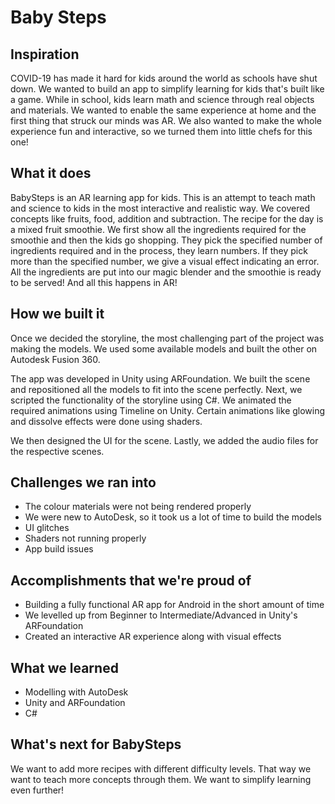 # Baby Steps

## Inspiration

COVID-19 has made it hard for kids around the world as schools have shut down. We wanted to build an app to simplify learning for kids that's built like a game. While in school, kids learn math and science through real objects and materials. We wanted to enable the same experience at home and the first thing that struck our minds was AR. We also wanted to make the whole experience fun and interactive, so we turned them into little chefs for this one!

## What it does

BabySteps is an AR learning app for kids. This is an attempt to teach math and science to kids in the most interactive and realistic way. We covered concepts like fruits, food, addition and subtraction. The recipe for the day is a mixed fruit smoothie. We first show all the ingredients required for the smoothie and then the kids go shopping. They pick the specified number of ingredients required and in the process, they learn numbers. If they pick more than the specified number, we give a visual effect indicating an error. All the ingredients are put into our magic blender and the smoothie is ready to be served! And all this happens in AR!

## How we built it

Once we decided the storyline, the most challenging part of the project was making the models. We used some available models and built the other on Autodesk Fusion 360. 

The app was developed in Unity using ARFoundation. We built the scene and repositioned all the models to fit into the scene perfectly. Next, we scripted the functionality of the storyline using C#. We animated the required animations using Timeline on Unity. Certain animations like glowing and dissolve effects were done using shaders. 

We then designed the UI for the scene. Lastly, we added the audio files for the respective scenes.

## Challenges we ran into

- The colour materials were not being rendered properly 
- We were new to AutoDesk, so it took us a lot of time to build the models
- UI glitches
- Shaders not running properly
- App build issues

## Accomplishments that we're proud of

- Building a fully functional AR app for Android in the short amount of time 
- We levelled up from Beginner to Intermediate/Advanced in Unity's ARFoundation
- Created an interactive AR experience along with visual effects

## What we learned

- Modelling with AutoDesk
- Unity and ARFoundation
- C#

## What's next for BabySteps

We want to add more recipes with different difficulty levels. That way we want to teach more concepts through them. We want to simplify learning even further!
